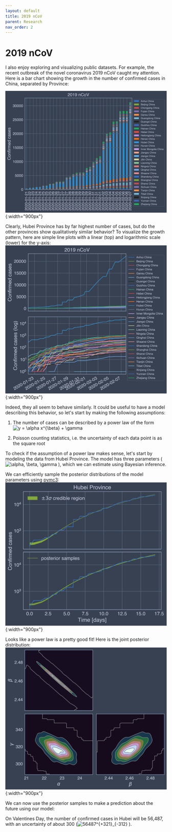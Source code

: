 ```yaml
---
layout: default
title: 2019 nCoV
parent: Research
nav_order: 2
---
```


# 2019 nCoV

I also enjoy exploring and visualizing public datasets. For example, the recent outbreak of the novel coronavirus 2019 nCoV caught my attention. Here is a bar chart showing the growth in the number of confirmed cases in China, separated by Province:

![](/assets/images/ncov1.png){:width="900px"}

Clearly, Hubei Province has by far highest number of cases, but do the other provinces show qualitatively similar behavior? To visualize the growth pattern, here are simple line plots with a linear (top) and logarithmic scale (lower) for the y-axis:
![](/assets/images/ncov2.png){:width="900px"}

Indeed, they all seem to behave similarly. It could be useful to have a model describing this behavior, so let's start by making the following assumptions:

<!-- Using this: https://alexanderrodin.com/github-latex-markdown/ -->

1. The number of cases can be described by a power law of the form ![y = \alpha x^{\beta} + \gamma](https://render.githubusercontent.com/render/math?math=y%20%3D%20%5Calpha%20x%5E%7B%5Cbeta%7D%20%2B%20%5Cgamma)

2. Poisson counting statistics, i.e. the uncertainty of each data point is as the square root

To check if the assumption of a power law makes sense, let's start by modeling the data from Hubei Province. The model has three parameters (![\alpha, \beta, \gamma](https://render.githubusercontent.com/render/math?math=%5Calpha%2C%20%5Cbeta%2C%20%5Cgamma)
), which we can estimate using Bayesian inference.

We can efficiently sample the posterior distributions of the model parameters using [pymc3](https://docs.pymc.io/):
![](/assets/images/ncov3.png){:width="900px"}

Looks like a power law is a pretty good fit! Here is the joint posterior distribution:
![](/assets/images/ncov4.png){:width="900px"}

We can now use the posterior samples to make a prediction about the future using our model: 

On Valentines Day, the number of confirmed cases in Hubei will be 56,487, with an uncertainty of about 300 (![56487^{+321}_{-312}](https://render.githubusercontent.com/render/math?math=56487%5E%7B%2B321%7D_%7B-312%7D)
).
